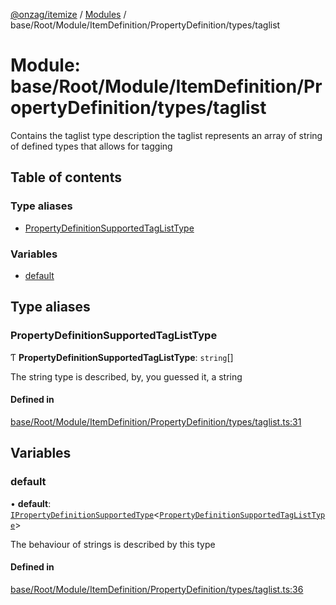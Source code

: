 [@onzag/itemize](../README.md) / [Modules](../modules.md) / base/Root/Module/ItemDefinition/PropertyDefinition/types/taglist

# Module: base/Root/Module/ItemDefinition/PropertyDefinition/types/taglist

Contains the taglist type description
the taglist represents an array of string of defined
types that allows for tagging

## Table of contents

### Type aliases

- [PropertyDefinitionSupportedTagListType](base_Root_Module_ItemDefinition_PropertyDefinition_types_taglist.md#propertydefinitionsupportedtaglisttype)

### Variables

- [default](base_Root_Module_ItemDefinition_PropertyDefinition_types_taglist.md#default)

## Type aliases

### PropertyDefinitionSupportedTagListType

Ƭ **PropertyDefinitionSupportedTagListType**: `string`[]

The string type is described, by, you guessed it, a string

#### Defined in

[base/Root/Module/ItemDefinition/PropertyDefinition/types/taglist.ts:31](https://github.com/onzag/itemize/blob/f2f29986/base/Root/Module/ItemDefinition/PropertyDefinition/types/taglist.ts#L31)

## Variables

### default

• **default**: [`IPropertyDefinitionSupportedType`](../interfaces/base_Root_Module_ItemDefinition_PropertyDefinition_types.IPropertyDefinitionSupportedType.md)<[`PropertyDefinitionSupportedTagListType`](base_Root_Module_ItemDefinition_PropertyDefinition_types_taglist.md#propertydefinitionsupportedtaglisttype)\>

The behaviour of strings is described by this type

#### Defined in

[base/Root/Module/ItemDefinition/PropertyDefinition/types/taglist.ts:36](https://github.com/onzag/itemize/blob/f2f29986/base/Root/Module/ItemDefinition/PropertyDefinition/types/taglist.ts#L36)

